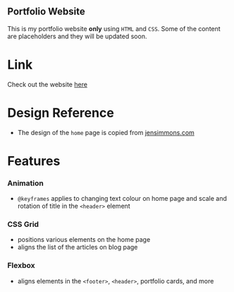 ## Portfolio Website

This is my portfolio website **only** using `HTML` and `CSS`. Some of the content are placeholders and they will be updated soon.

# Link

Check out the website [here](https://jungah.netlify.app/)

# Design Reference

- The design of the `home` page is copied from [jensimmons.com](https://labs.jensimmons.com/2017/03-004.html)

# Features

### Animation

- `@keyframes` applies to changing text colour on home page and scale and rotation of title in the `<header>` element

### CSS Grid

- positions various elements on the home page
- aligns the list of the articles on blog page

### Flexbox

- aligns elements in the `<footer>`, `<header>`, portfolio cards, and more
